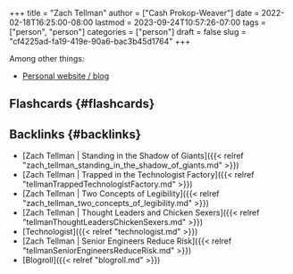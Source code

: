 +++
title = "Zach Tellman"
author = ["Cash Prokop-Weaver"]
date = 2022-02-18T16:25:00-08:00
lastmod = 2023-09-24T10:57:26-07:00
tags = ["person", "person"]
categories = ["person"]
draft = false
slug = "cf4225ad-fa19-419e-90a6-bac3b45d1764"
+++

Among other things:

-   [Personal website / blog](https://ideolalia.com/)


## Flashcards {#flashcards}


## Backlinks {#backlinks}

-   [Zach Tellman | Standing in the Shadow of Giants]({{< relref "zach_tellman_standing_in_the_shadow_of_giants.md" >}})
-   [Zach Tellman | Trapped in the Technologist Factory]({{< relref "tellmanTrappedTechnologistFactory.md" >}})
-   [Zach Tellman | Two Concepts of Legibility]({{< relref "zach_tellman_two_concepts_of_legibility.md" >}})
-   [Zach Tellman | Thought Leaders and Chicken Sexers]({{< relref "tellmanThoughtLeadersChickenSexers.md" >}})
-   [Technologist]({{< relref "technologist.md" >}})
-   [Zach Tellman | Senior Engineers Reduce Risk]({{< relref "tellmanSeniorEngineersReduceRisk.md" >}})
-   [Blogroll]({{< relref "blogroll.md" >}})
